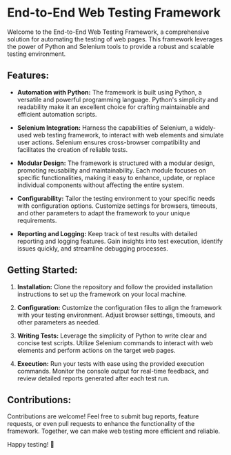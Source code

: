 # End-to-End Web Testing Framework

Welcome to the End-to-End Web Testing Framework, a comprehensive solution for automating the testing of web pages. This framework leverages the power of Python and Selenium tools to provide a robust and scalable testing environment.

## Features:

- **Automation with Python:** The framework is built using Python, a versatile and powerful programming language. Python's simplicity and readability make it an excellent choice for crafting maintainable and efficient automation scripts.

- **Selenium Integration:** Harness the capabilities of Selenium, a widely-used web testing framework, to interact with web elements and simulate user actions. Selenium ensures cross-browser compatibility and facilitates the creation of reliable tests.

- **Modular Design:** The framework is structured with a modular design, promoting reusability and maintainability. Each module focuses on specific functionalities, making it easy to enhance, update, or replace individual components without affecting the entire system.

- **Configurability:** Tailor the testing environment to your specific needs with configuration options. Customize settings for browsers, timeouts, and other parameters to adapt the framework to your unique requirements.

- **Reporting and Logging:** Keep track of test results with detailed reporting and logging features. Gain insights into test execution, identify issues quickly, and streamline debugging processes.

## Getting Started:

1. **Installation:** Clone the repository and follow the provided installation instructions to set up the framework on your local machine.

2. **Configuration:** Customize the configuration files to align the framework with your testing environment. Adjust browser settings, timeouts, and other parameters as needed.

3. **Writing Tests:** Leverage the simplicity of Python to write clear and concise test scripts. Utilize Selenium commands to interact with web elements and perform actions on the target web pages.

4. **Execution:** Run your tests with ease using the provided execution commands. Monitor the console output for real-time feedback, and review detailed reports generated after each test run.

## Contributions:

Contributions are welcome! Feel free to submit bug reports, feature requests, or even pull requests to enhance the functionality of the framework. Together, we can make web testing more efficient and reliable.

Happy testing! 🚀
